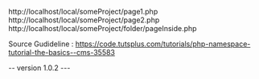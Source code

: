 http://localhost/local/someProject/page1.php <br />
http://localhost/local/someProject/page2.php <br />
http://localhost/local/someProject/folder/pageInside.php <br />

Source Gudideline : https://code.tutsplus.com/tutorials/php-namespace-tutorial-the-basics--cms-35583 <br />

-- version 1.0.2 ---
